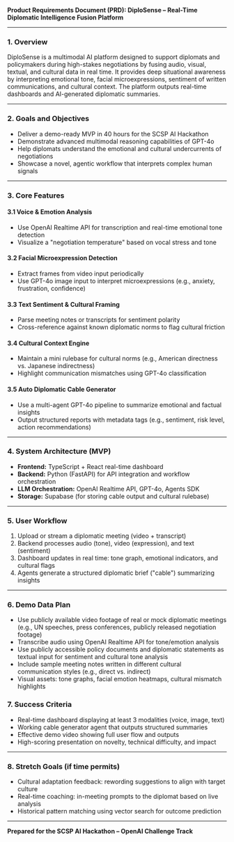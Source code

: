 **Product Requirements Document (PRD): DiploSense – Real-Time Diplomatic Intelligence Fusion Platform**

---

### 1. **Overview**

DiploSense is a multimodal AI platform designed to support diplomats and policymakers during high-stakes negotiations by fusing audio, visual, textual, and cultural data in real time. It provides deep situational awareness by interpreting emotional tone, facial microexpressions, sentiment of written communications, and cultural context. The platform outputs real-time dashboards and AI-generated diplomatic summaries.

---

### 2. **Goals and Objectives**

* Deliver a demo-ready MVP in 40 hours for the SCSP AI Hackathon
* Demonstrate advanced multimodal reasoning capabilities of GPT-4o
* Help diplomats understand the emotional and cultural undercurrents of negotiations
* Showcase a novel, agentic workflow that interprets complex human signals

---

### 3. **Core Features**

#### 3.1 Voice & Emotion Analysis

* Use OpenAI Realtime API for transcription and real-time emotional tone detection
* Visualize a "negotiation temperature" based on vocal stress and tone

#### 3.2 Facial Microexpression Detection

* Extract frames from video input periodically
* Use GPT-4o image input to interpret microexpressions (e.g., anxiety, frustration, confidence)

#### 3.3 Text Sentiment & Cultural Framing

* Parse meeting notes or transcripts for sentiment polarity
* Cross-reference against known diplomatic norms to flag cultural friction

#### 3.4 Cultural Context Engine

* Maintain a mini rulebase for cultural norms (e.g., American directness vs. Japanese indirectness)
* Highlight communication mismatches using GPT-4o classification

#### 3.5 Auto Diplomatic Cable Generator

* Use a multi-agent GPT-4o pipeline to summarize emotional and factual insights
* Output structured reports with metadata tags (e.g., sentiment, risk level, action recommendations)

---

### 4. **System Architecture (MVP)**

* **Frontend:** TypeScript + React real-time dashboard
* **Backend:** Python (FastAPI) for API integration and workflow orchestration
* **LLM Orchestration:** OpenAI Realtime API, GPT-4o, Agents SDK
* **Storage:** Supabase (for storing cable output and cultural rulebase)

---

### 5. **User Workflow**

1. Upload or stream a diplomatic meeting (video + transcript)
2. Backend processes audio (tone), video (expression), and text (sentiment)
3. Dashboard updates in real time: tone graph, emotional indicators, and cultural flags
4. Agents generate a structured diplomatic brief ("cable") summarizing insights

---

### 6. **Demo Data Plan**

* Use publicly available video footage of real or mock diplomatic meetings (e.g., UN speeches, press conferences, publicly released negotiation footage)
* Transcribe audio using OpenAI Realtime API for tone/emotion analysis
* Use publicly accessible policy documents and diplomatic statements as textual input for sentiment and cultural tone analysis
* Include sample meeting notes written in different cultural communication styles (e.g., direct vs. indirect)
* Visual assets: tone graphs, facial emotion heatmaps, cultural mismatch highlights

### 7. **Success Criteria**

* Real-time dashboard displaying at least 3 modalities (voice, image, text)
* Working cable generator agent that outputs structured summaries
* Effective demo video showing full user flow and outputs
* High-scoring presentation on novelty, technical difficulty, and impact

---

### 8. **Stretch Goals (if time permits)**

* Cultural adaptation feedback: rewording suggestions to align with target culture
* Real-time coaching: in-meeting prompts to the diplomat based on live analysis
* Historical pattern matching using vector search for outcome prediction

---

**Prepared for the SCSP AI Hackathon – OpenAI Challenge Track**

